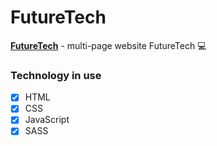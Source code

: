 # FutureTech
[**FutureTech**](https://Nevskiy619.github.io/FutureTech/) - multi-page website FutureTech :computer:
### Technology in use
- [X] HTML
- [X] CSS
- [X] JavaScript
- [X] SASS
